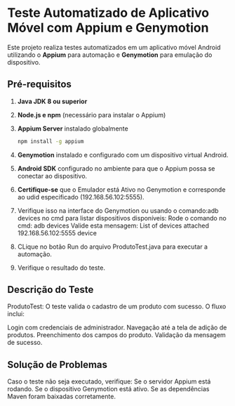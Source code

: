 # Teste Automatizado de Aplicativo Móvel com Appium e Genymotion

Este projeto realiza testes automatizados em um aplicativo móvel Android utilizando o **Appium** para automação e **Genymotion** para emulação do dispositivo.

## Pré-requisitos

1. **Java JDK 8 ou superior**
2. **Node.js e npm** (necessário para instalar o Appium)
3. **Appium Server** instalado globalmente
   ```bash
   npm install -g appium
   
4. **Genymotion** instalado e configurado com um dispositivo virtual Android.
5. **Android SDK** configurado no ambiente para que o Appium possa se conectar ao dispositivo.
6. **Certifique-se** que o Emulador está Ativo no Genymotion e corresponde ao udid especificado (192.168.56.102:5555). 
7. Verifique isso na interface do Genymotion ou usando o comando:adb devices no cmd para listar dispositivos disponíveis:
   Rode o comando no cmd: adb devices
   Valide esta mensagem: List of devices attached
                      192.168.56.102:5555     device

8. CLique no botão Run do arquivo ProdutoTest.java para executar a automação.
9. Verifique o resultado do teste.

## Descrição do Teste
ProdutoTest: O teste valida o cadastro de um produto com sucesso.
O fluxo inclui:

Login com credenciais de administrador.
Navegação até a tela de adição de produtos.
Preenchimento dos campos do produto.
Validação da mensagem de sucesso.

## Solução de Problemas
Caso o teste não seja executado, verifique:
Se o servidor Appium está rodando.
Se o dispositivo Genymotion está ativo.
Se as dependências Maven foram baixadas corretamente.


